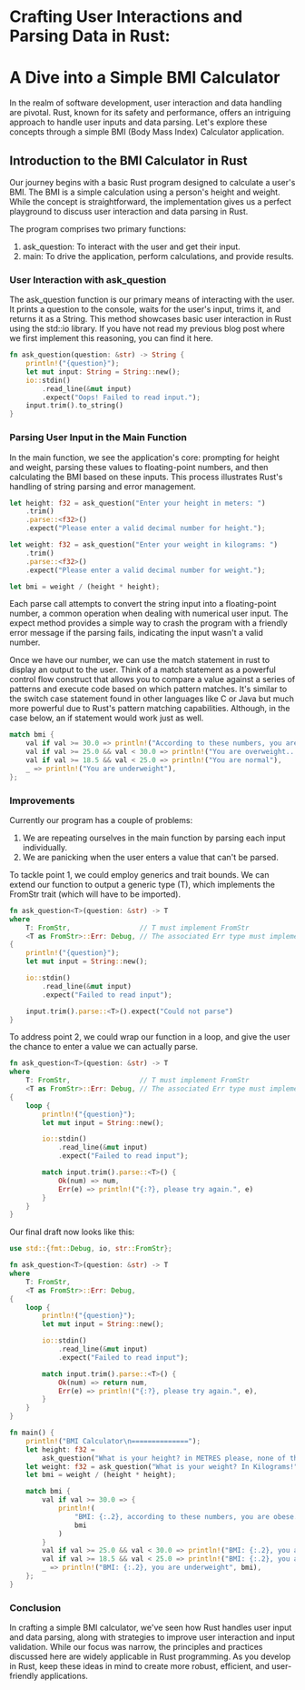# Crafting User Interactions and Parsing Data in Rust: 
# A Dive into a Simple BMI Calculator

In the realm of software development, user interaction and data handling are pivotal. 
Rust, known for its safety and performance, offers an intriguing approach to handle 
user inputs and data parsing. Let's explore these concepts through a simple BMI 
(Body Mass Index) Calculator application.

## Introduction to the BMI Calculator in Rust

Our journey begins with a basic Rust program designed to calculate a user's BMI. 
The BMI is a simple calculation using a person's height and weight. While the concept 
is straightforward, the implementation gives us a perfect playground to discuss user 
interaction and data parsing in Rust.

The program comprises two primary functions:

1. ask_question: To interact with the user and get their input.
2. main: To drive the application, perform calculations, and provide results.

### User Interaction with ask_question

The ask_question function is our primary means of interacting with the user. It prints 
a question to the console, waits for the user's input, trims it, and returns it as a String. 
This method showcases basic user interaction in Rust using the std::io library. If you have
not read my previous blog post where we first implement this reasoning, you can find it here.

```rust
fn ask_question(question: &str) -> String {
    println!("{question}");
    let mut input: String = String::new();
    io::stdin()
        .read_line(&mut input)
        .expect("Oops! Failed to read input.");
    input.trim().to_string()
}

```
### Parsing User Input in the Main Function

In the main function, we see the application's core: prompting for height and weight, parsing these 
values to floating-point numbers, and then calculating the BMI based on these inputs. This process 
illustrates Rust's handling of string parsing and error management.

```rust
let height: f32 = ask_question("Enter your height in meters: ")
    .trim()
    .parse::<f32>()
    .expect("Please enter a valid decimal number for height.");

let weight: f32 = ask_question("Enter your weight in kilograms: ")
    .trim()
    .parse::<f32>()
    .expect("Please enter a valid decimal number for weight.");

let bmi = weight / (height * height);

```

Each parse call attempts to convert the string input into a floating-point number, a common operation 
when dealing with numerical user input. The expect method provides a simple way to crash the program 
with a friendly error message if the parsing fails, indicating the input wasn't a valid number.

Once we have our number, we can use the match statement in rust to display an output to the user.
Think of a match statement as a powerful control flow construct that allows you to compare a value against 
a series of patterns and execute code based on which pattern matches. It's similar to the switch case 
statement found in other languages like C or Java but much more powerful due to Rust's pattern matching 
capabilities. Although, in the case below, an if statement would work just as well.

```rust
match bmi {
    val if val >= 30.0 => println!("According to these numbers, you are obese..."),
    val if val >= 25.0 && val < 30.0 => println!("You are overweight..."),
    val if val >= 18.5 && val < 25.0 => println!("You are normal"),
    _ => println!("You are underweight"),
};

```
### Improvements
Currently our program has a couple of problems:
1. We are repeating ourselves in the main function by parsing each input individually.
2. We are panicking when the user enters a value that can't be parsed.

To tackle point 1, we could employ generics and trait bounds. We can extend our function to output a generic
type (T), which implements the FromStr trait (which will have to be imported).

```rust
fn ask_question<T>(question: &str) -> T
where
    T: FromStr,                 // T must implement FromStr
    <T as FromStr>::Err: Debug, // The associated Err type must implement Debug
{
    println!("{question}");
    let mut input = String::new();

    io::stdin()
        .read_line(&mut input)
        .expect("Failed to read input");

    input.trim().parse::<T>().expect("Could not parse")
}
```
To address point 2, we could wrap our function in a loop, and give the user the chance to enter a value we can 
actually parse.

```rust
fn ask_question<T>(question: &str) -> T
where
    T: FromStr,                 // T must implement FromStr
    <T as FromStr>::Err: Debug, // The associated Err type must implement Debug
{
    loop {
        println!("{question}");
        let mut input = String::new();

        io::stdin()
            .read_line(&mut input)
            .expect("Failed to read input");

        match input.trim().parse::<T>() {
            Ok(num) => num,
            Err(e) => println!("{:?}, please try again.", e)
        }
    }
}
```
Our final draft now looks like this:
```rust
use std::{fmt::Debug, io, str::FromStr};

fn ask_question<T>(question: &str) -> T
where
    T: FromStr,
    <T as FromStr>::Err: Debug,
{
    loop {
        println!("{question}");
        let mut input = String::new();

        io::stdin()
            .read_line(&mut input)
            .expect("Failed to read input");

        match input.trim().parse::<T>() {
            Ok(num) => return num,
            Err(e) => println!("{:?}, please try again.", e),
        }
    }
}

fn main() {
    println!("BMI Calculator\n==============");
    let height: f32 =
        ask_question("What is your height? in METRES please, none of that imperial crap");
    let weight: f32 = ask_question("What is your weight? In Kilograms!");
    let bmi = weight / (height * height);

    match bmi {
        val if val >= 30.0 => {
            println!(
                "BMI: {:.2}, according to these numbers, you are obese...",
                bmi
            )
        }
        val if val >= 25.0 && val < 30.0 => println!("BMI: {:.2}, you are overweight...", bmi),
        val if val >= 18.5 && val < 25.0 => println!("BMI: {:.2}, you are normal", bmi),
        _ => println!("BMI: {:.2}, you are underweight", bmi),
    };
}

```
### Conclusion

In crafting a simple BMI calculator, we've seen how Rust handles user input and data parsing, along with strategies 
to improve user interaction and input validation. While our focus was narrow, the principles and practices discussed 
here are widely applicable in Rust programming. As you develop in Rust, keep these ideas in mind to create more 
robust, efficient, and user-friendly applications.
